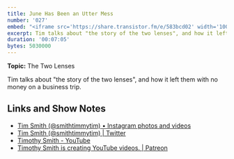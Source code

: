 ```yaml
---
title: June Has Been an Utter Mess
number: '027'
embed: "<iframe src='https://share.transistor.fm/e/583bcd02' width='100%' height='180' frameborder='0' scrolling='no' seamless='true' style='width:100%; height:180px;'></iframe>"
excerpt: Tim talks about "the story of the two lenses", and how it left them with no money on a business trip.
duration: '00:07:05'
bytes: 5030000
---
```


**Topic:** The Two Lenses

Tim talks about "the story of the two lenses", and how it left them with no money on a business trip.

## Links and Show Notes

- [Tim Smith (@smithtimmytim) • Instagram photos and videos](https://www.instagram.com/smithtimmytim/)
- [Tim Smith (@smithtimmytim) \| Twitter](https://twitter.com/smithtimmytim)
- [Timothy Smith - YouTube](https://www.youtube.com/smithtimmytim)
- [Timothy Smith is creating YouTube videos. \| Patreon](https://www.patreon.com/smithtimmytim)
